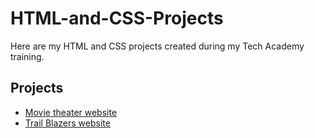 # HTML-and-CSS-Projects
Here are my HTML and CSS projects created during my Tech Academy training.
## Projects
* [Movie theater website](https://github.com/DannyF74/HTML-and-CSS-Projects/blob/main/Bootstrap4_Project/academy_cinemas.html)
* [Trail Blazers website](https://github.com/DannyF74/HTML-and-CSS-Projects/blob/main/Project/Index.html)


